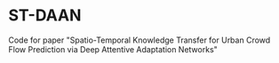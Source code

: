 # ST-DAAN
Code for paper "Spatio-Temporal Knowledge Transfer for Urban Crowd Flow Prediction via Deep Attentive Adaptation Networks"
